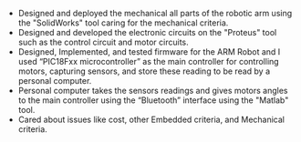 - Designed and deployed the mechanical all parts of the robotic arm using the "SolidWorks" tool caring for the mechanical criteria.
- Designed and developed the electronic circuits on the "Proteus" tool such as the control circuit and motor circuits.
- Designed, Implemented, and tested firmware for the ARM Robot and I used “PIC18Fxx microcontroller” as the main controller for controlling motors, capturing sensors, and store these reading to be read by a personal computer.
- Personal computer takes the sensors readings and gives motors angles to the main controller using the “Bluetooth” interface using the "Matlab" tool.
- Cared about issues like cost, other Embedded criteria, and Mechanical criteria.
